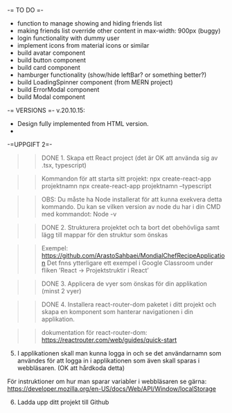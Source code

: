 -= TO DO =-

- function to manage showing and hiding friends list
- making friends list override other content in max-width: 900px (buggy)
- login functionality with dummy user
- implement icons from material icons or similar
- build avatar component
- build button component
- build card component
- hamburger functionality (show/hide leftBar? or something better?)
- build LoadingSpinner component (from MERN project)
- build ErrorModal component
- build Modal component

-= VERSIONS =-
v.20.10.15:

- Design fully implemented from HTML version.
-

-=UPPGIFT 2=-

> > DONE 1. Skapa ett React project (det är OK att använda sig av .tsx, typescript)

> > Kommandon för att starta sitt projekt:
> > npx create-react-app projektnamn
> > npx create-react-app projektnamn –typescript

> > OBS: Du måste ha Node installerat för att kunna exekvera detta kommando.
> > Du kan se vilken version av node du har i din CMD med kommandot: Node -v

> > DONE 2. Strukturera projektet och ta bort det obehövliga samt lägg till mappar för den struktur som önskas

> > Exempel: https://github.com/ArastoSahbaei/MondialChefRecipeApplication
> > Det fnns ytterligare ett exempel i Google Classroom under fliken ’React -> Projektstruktir i React’

> > DONE 3. Applicera de vyer som önskas för din applikation (minst 2 vyer)

> > DONE 4. Installera react-router-dom paketet i ditt projekt och skapa en komponent som hanterar navigationen i din applikation.

> > dokumentation för react-router-dom: https://reactrouter.com/web/guides/quick-start

5. I applikationen skall man kunna logga in och se det användarnamn som användes för att logga in i applikationen som även skall sparas i webbläsaren. (OK att hårdkoda detta)

För instruktioner om hur man sparar variabler i webbläsaren se gärna:
https://developer.mozilla.org/en-US/docs/Web/API/Window/localStorage

6. Ladda upp ditt projekt till Github
